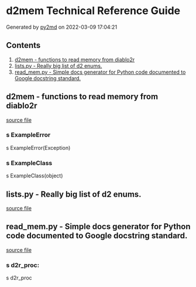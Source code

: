 # d2mem Technical Reference Guide
Generated by [py2md](https://github.com/gbowerman/py2md) on 2022-03-09 17:04:21 

## Contents
1. [d2mem - functions to read memory from diablo2r](#d2mem---functions-to-read-memory-from-diablo2r)
2. [lists.py - Really big list of d2 enums.](#listspy---really-big-list-of-d2-enums)
3. [read_mem.py - Simple docs generator for Python code documented to Google docstring standard.](#read_mempy---simple-docs-generator-for-python-code-documented-to-google-docstring-standard)
## d2mem - functions to read memory from diablo2r
[source file](./d2mem/d2mem.py)
### s ExampleError
s ExampleError(Exception)

### s ExampleClass
s ExampleClass(object)

## lists.py - Really big list of d2 enums.
[source file](./d2mem/lists.py)
## read_mem.py - Simple docs generator for Python code documented to Google docstring standard.
[source file](./d2mem/read_mem.py)
### s d2r_proc:

s d2r_proc

